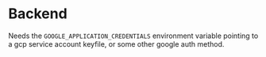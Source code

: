 # Backend

Needs the `GOOGLE_APPLICATION_CREDENTIALS` environment
variable pointing to a gcp service account keyfile,
or some other google auth method.